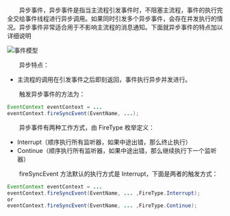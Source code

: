 &emsp;&emsp;异步事件，异步事件是指当主流程引发事件时，不阻塞主流程，事件的执行完全交给事件线程进行异步调用。如果同时引发多个异步事件，会存在并发执行的情况。异步事件非常适合用于不影响主流程的消息通知。下面就异步事件的特点加以详细说明

![事件模型](http://files.hasor.net/uploader/20170316/044840/CC2_950A_8E4E_2972.jpg "事件模型")

&emsp;&emsp;异步特点：
- 主流程的调用在引发事件之后即刻返回，事件执行异步并发进行。

&emsp;&emsp;触发异步事件的方法为：
```java
EventContext eventContext = ...
eventContext.fireSyncEvent(EventName, ...);
```

&emsp;&emsp;异步事件有两种工作方式，由 FireType 枚举定义：
- Interrupt（顺序执行所有监听器，如果中途出错，那么终止执行）
- Continue（顺序执行所有监听器，如果中途出错，那么继续执行下一个监听器）

&emsp;&emsp;fireSyncEvent 方法默认的执行方式是 Interrupt，下面是两者的触发方式：
```java
EventContext eventContext = ...
eventContext.fireSyncEvent(EventName, ... ,FireType.Interrupt);
or
eventContext.fireSyncEvent(EventName, ... ,FireType.Continue);
```
